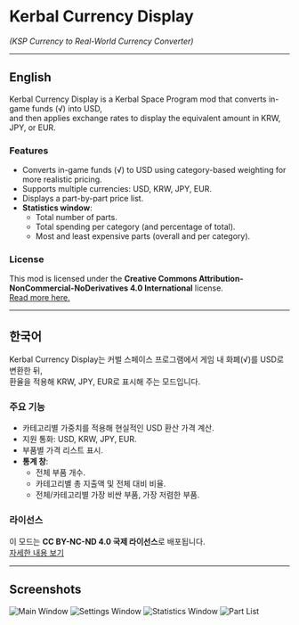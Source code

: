 # Kerbal Currency Display  
*(KSP Currency to Real-World Currency Converter)*  

---

## English

Kerbal Currency Display is a Kerbal Space Program mod that converts in-game funds (√) into USD,  
and then applies exchange rates to display the equivalent amount in KRW, JPY, or EUR.

### Features
- Converts in-game funds (√) to USD using category-based weighting for more realistic pricing.
- Supports multiple currencies: USD, KRW, JPY, EUR.
- Displays a part-by-part price list.
- **Statistics window**:
  - Total number of parts.
  - Total spending per category (and percentage of total).
  - Most and least expensive parts (overall and per category).

### License
This mod is licensed under the **Creative Commons Attribution-NonCommercial-NoDerivatives 4.0 International** license.  
[Read more here.](https://creativecommons.org/licenses/by-nc-nd/4.0/)

---

## 한국어

Kerbal Currency Display는 커벌 스페이스 프로그램에서 게임 내 화폐(√)를 USD로 변환한 뒤,  
환율을 적용해 KRW, JPY, EUR로 표시해 주는 모드입니다.

### 주요 기능
- 카테고리별 가중치를 적용해 현실적인 USD 환산 가격 계산.
- 지원 통화: USD, KRW, JPY, EUR.
- 부품별 가격 리스트 표시.
- **통계 창**:
  - 전체 부품 개수.
  - 카테고리별 총 지출액 및 전체 대비 비율.
  - 전체/카테고리별 가장 비싼 부품, 가장 저렴한 부품.

### 라이선스
이 모드는 **CC BY-NC-ND 4.0 국제 라이선스**로 배포됩니다.  
[자세한 내용 보기](https://creativecommons.org/licenses/by-nc-nd/4.0/deed.ko)

---

## Screenshots

![Main Window](1.png)
![Settings Window](2.png)
![Statistics Window](3.png)
![Part List](4.png)
